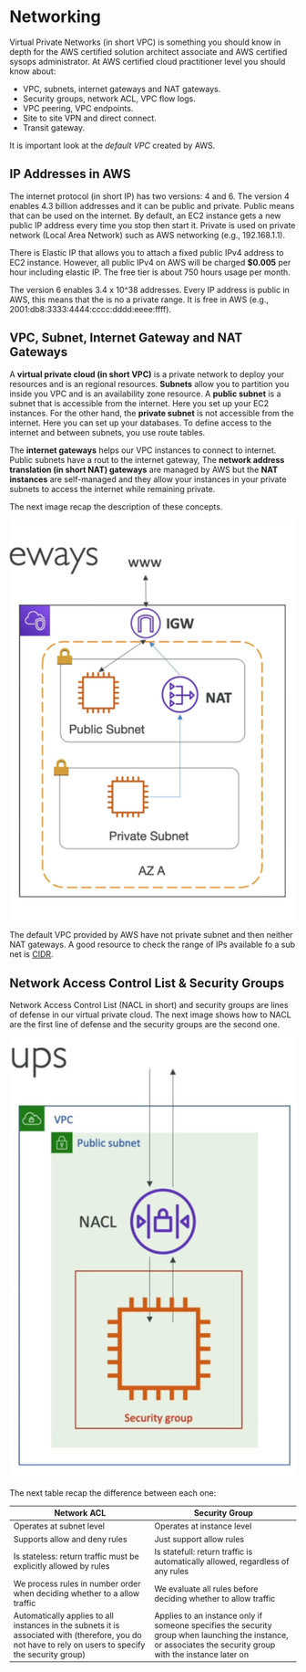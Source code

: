 Networking
==========

Virtual Private Networks (in short VPC) is something you should know in depth for the AWS certified solution architect associate and AWS certified sysops administrator. At AWS certified cloud practitioner level you should know about:

- VPC, subnets, internet gateways and NAT gateways.
- Security groups, network ACL, VPC flow logs.
- VPC peering, VPC endpoints.
- Site to site VPN and direct connect.
- Transit gateway.

It is important look at the _default VPC_ created by AWS.

IP Addresses in AWS
-------------------

The internet protocol (in short IP) has two versions: 4 and 6. The version 4 enables 4.3 billion addresses and it can be public and private. Public means that can be used on the internet. By default, an EC2 instance gets a new public IP address every time you stop then start it. Private is used on private network (Local Area Network) such as AWS networking (e.g., 192.168.1.1).

There is Elastic IP that allows you to attach a fixed public IPv4 address to EC2 instance. However, all public IPv4 on AWS will be charged **$0.005** per hour including elastic IP. The free tier is about 750 hours usage per month.

The version 6 enables 3.4 x 10^38 addresses. Every IP address is public in AWS, this means that the is no a private range. It is free in AWS (e.g., 2001:db8:3333:4444:cccc:dddd:eeee:ffff).

VPC, Subnet, Internet Gateway and NAT Gateways
----------------------------------------------

A **virtual private cloud (in short VPC)** is a private network to deploy your resources and is an regional resources. **Subnets** allow you to partition you inside you VPC and is an availability zone resource. A **public subnet** is a subnet that is accessible from the internet. Here you set up your EC2 instances. For the other hand, the **private subnet**  is not accessible from the internet. Here you can set up your databases. To define access to the internet and between subnets, you use route tables.

The **internet gateways** helps our VPC instances to connect to internet. Public subnets have a rout to the internet gateway, The **network address translation (in short NAT) gateways** are managed by AWS but the **NAT instances** are self-managed and they allow your instances in your private subnets to access the internet while remaining private.

The next image recap the description of these concepts.

![Network Map](../assets/images/12A-www-igw-nat.png)

The default VPC provided by AWS have not private subnet and then neither NAT gateways. A good resource to check the range of IPs available fo a sub net is [CIDR](https://cidr.xyz).

Network Access Control List & Security Groups
---------------------------------------------

Network Access Control List (NACL in short) and security groups are lines of defense in our virtual private cloud. The next image shows how to NACL are the first line of defense and the security groups are the second one.

![NACL & Security Groups](../assets/images/12B-nacl-and-security-groups.png)

The next table recap the difference between each one:

| Network ACL                                                                                                                                             | Security Group                                                                                                                                               |
|---------------------------------------------------------------------------------------------------------------------------------------------------------|--------------------------------------------------------------------------------------------------------------------------------------------------------------|
| Operates at subnet level                                                                                                                                | Operates at instance level                                                                                                                                   |
| Supports allow and deny rules                                                                                                                           | Just support allow rules                                                                                                                                     |
| Is stateless: return traffic must be explicitly allowed by rules                                                                                        | Is statefull: return traffic is automatically allowed, regardless of any rules                                                                               |
| We process rules in number order when deciding whether to a allow traffic                                                                               | We evaluate all rules before deciding whether to allow traffic                                                                                               |
| Automatically applies to all instances in the subnets it is associated with (therefore, you do not have to rely on users to specify the security group) | Applies to an instance only if someone specifies the security group when launching the instance, or associates the security group with the instance later on |

